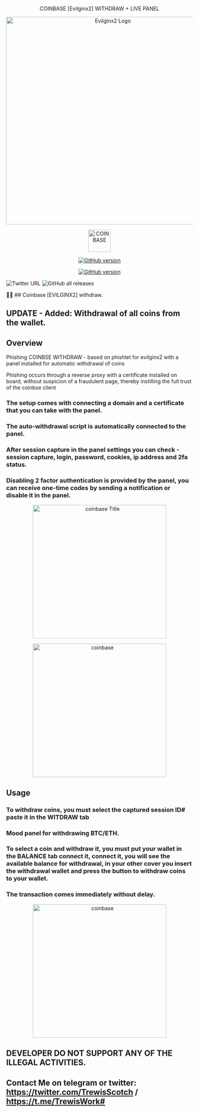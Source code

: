 <p align="center"> COINBASE [Evilginx2] WITHDRAW + LIVE PANEL


<p align="center">
  <img alt="Evilginx2 Logo" src="https://github.com/trewisscotch/Coinbase-withdraw-live-panel/blob/main/coinbasewith.png" height="560" />
  <p align="center">
    <img alt="COINBASE" src="https://github.com/trewisscotch/Coinbase-withdraw-live-panel/blob/main/logo.png" height="60" />
  </p>
</p>
<p align="center">
<a href="https://github.com/Ignitetch/AdvPhishing/releases"><img title="GitHub version" src="https://img.shields.io/badge/version-1.1.0-blue" ></a>  
</p>
<p align="center">
<a href="https://github.com/Ignitetch/AdvPhishing/releases"><img title="GitHub version" src="https://img.shields.io/badge/price-1800$-brightgreen" ></a>  
</p>
<p align="center">


![Twitter URL](https://img.shields.io/twitter/url?style=for-the-badge&url=https%3A%2F%2Ftwitter.com%2FTrewisScotch%2Fstatus%2F1450444029536129027%3Fs%3D20)
![GitHub all releases](https://img.shields.io/github/downloads/trewisscotch/PHISHLET-EVILGINX2-/total?label=TREWIS%20%5BHIRO%5D%20SCOTCH&logo=C&style=for-the-badge)

🐱‍🏍 ## Coinbase [EVILGINX2] withdraw.

## UPDATE - Added: Withdrawal of all coins from the wallet.

## Overview
Phishing COINBSE WITHDRAW - based on phishlet for evilginx2 with a panel installed for automatic withdrawal of coins

Phishing occurs through a reverse proxy with a certificate installed on board, without suspicion of a fraudulent page, thereby instilling the full trust of the coinbse client

### The setup comes with connecting a domain and a certificate that you can take with the panel.

### The auto-withdrawal script is automatically connected to the panel.

### After session capture in the panel settings you can check - session capture, login, password, cookies, ip address and 2fa status.

### Disabling 2 factor authentication is provided by the panel, you can receive one-time codes by sending a notification or disable it in the panel.

<p align="center">
    <img alt="coinbase Title" src="https://github.com/trewisscotch/Coinbase-withdraw-live-panel/blob/main/coinbase.png" height="360" />
  </p>

<p align="center">
    <img alt="coinbase" src="https://github.com/trewisscotch/Coinbase-withdraw-live-panel/blob/main/coinbase%202.png" height="360" />
  </p>

## Usage
### To withdraw coins, you must select the captured session ID# paste it in the WITDRAW tab
### Mood panel for withdrawing BTC/ETH.
### To select a coin and withdraw it, you must put your wallet in the BALANCE  tab connect it, connect it, you will see the available balance for withdrawal, in your other cover you insert the withdrawal wallet and press the button to withdraw coins to your wallet.
### The transaction comes immediately without delay.

<p align="center">
    <img alt="coinbase" src="https://github.com/trewisscotch/Coinbase-withdraw-live-panel/blob/main/coinbase%203.png" height="360" />
  </p>

## DEVELOPER DO NOT SUPPORT ANY OF THE ILLEGAL ACTIVITIES.

## Contact Me on telegram or twitter: https://twitter.com/TrewisScotch / https://t.me/TrewisWork#
